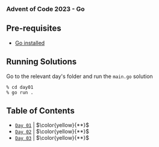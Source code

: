 ### Advent of Code 2023 - Go

## Pre-requisites
 - [Go installed](https://go.dev/)

## Running Solutions

Go to the relevant day's folder and run the `main.go` solution

    % cd day01
    % go run .

## Table of Contents

- [`Day 01`](./day01/) | $\color{yellow}{**}$
- [`Day 02`](./day02/) | $\color{yellow}{**}$
- [`Day 03`](./day03/) | $\color{yellow}{**}$
